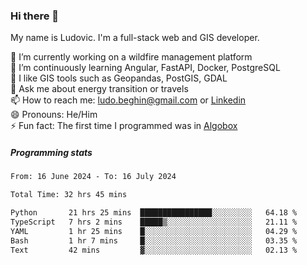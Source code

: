 ### Hi there 👋

My name is Ludovic. I'm a full-stack web and GIS developer.

 🔭 I’m currently working on a wildfire management platform<br/>
 🌱 I’m continuously learning Angular, FastAPI, Docker, PostgreSQL<br/>
 👯 I like GIS tools such as Geopandas, PostGIS, GDAL<br/>
 💬 Ask me about energy transition or travels<br/>
 📫 How to reach me: ludo.beghin@gmail.com or [Linkedin](https://www.linkedin.com/in/ludovic-beghin/)<br/>
 😄 Pronouns: He/Him<br/>
 ⚡ Fun fact: The first time I programmed was in [Algobox](https://fr.wikipedia.org/wiki/Algobox)<br/>

##### Programming stats
<!--START_SECTION:waka-->

```txt
From: 16 June 2024 - To: 16 July 2024

Total Time: 32 hrs 45 mins

Python       21 hrs 25 mins  ████████████████░░░░░░░░░   64.18 %
TypeScript   7 hrs 2 mins    █████▒░░░░░░░░░░░░░░░░░░░   21.11 %
YAML         1 hr 25 mins    █░░░░░░░░░░░░░░░░░░░░░░░░   04.29 %
Bash         1 hr 7 mins     █░░░░░░░░░░░░░░░░░░░░░░░░   03.35 %
Text         42 mins         ▓░░░░░░░░░░░░░░░░░░░░░░░░   02.13 %
```

<!--END_SECTION:waka-->
